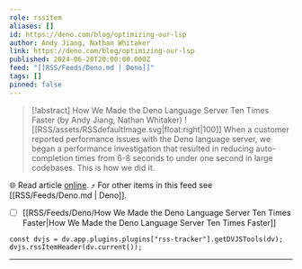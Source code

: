 ```yaml
---
role: rssitem
aliases: []
id: https://deno.com/blog/optimizing-our-lsp
author: Andy Jiang, Nathan Whitaker
link: https://deno.com/blog/optimizing-our-lsp
published: 2024-06-20T20:00:00.000Z
feed: "[[RSS/Feeds/Deno.md | Deno]]"
tags: []
pinned: false
---
```


> [!abstract] How We Made the Deno Language Server Ten Times Faster (by Andy Jiang, Nathan Whitaker)
> ![[RSS/assets/RSSdefaultImage.svg|float:right|100]] When a customer reported performance issues with the Deno language server, we began a performance investigation that resulted in reducing auto-completion times from 6-8 seconds to under one second in large codebases. This is how we did it.

🌐 Read article [online](https://deno.com/blog/optimizing-our-lsp). ⤴ For other items in this feed see [[RSS/Feeds/Deno.md | Deno]].

- [ ] [[RSS/Feeds/Deno/How We Made the Deno Language Server Ten Times Faster|How We Made the Deno Language Server Ten Times Faster]]

~~~dataviewjs
const dvjs = dv.app.plugins.plugins["rss-tracker"].getDVJSTools(dv);
dvjs.rssItemHeader(dv.current());
~~~

- - -


